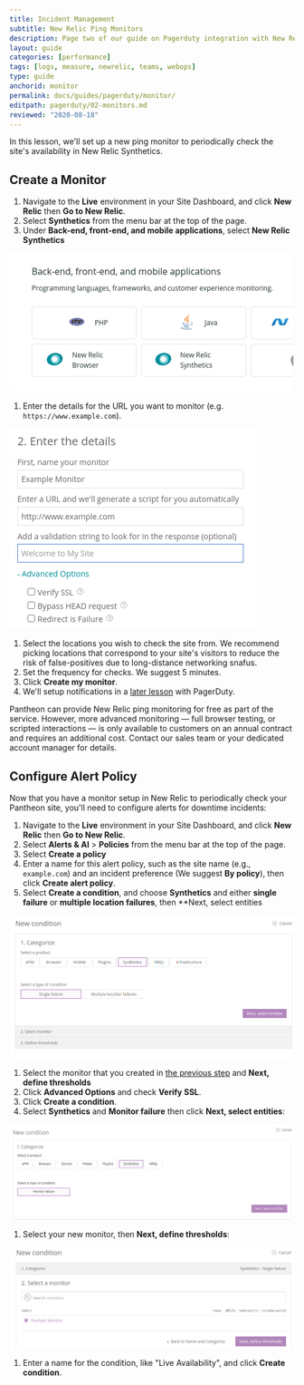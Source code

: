 ```yaml
---
title: Incident Management
subtitle: New Relic Ping Monitors
description: Page two of our guide on Pagerduty integration with New Relic for incident management.
layout: guide
categories: [performance]
tags: [logs, measure, newrelic, teams, webops]
type: guide
anchorid: monitor
permalink: docs/guides/pagerduty/monitor/
editpath: pagerduty/02-monitors.md
reviewed: "2020-08-18"
---
```

In this lesson, we'll set up a new ping monitor to periodically check the site's availability in New Relic Synthetics.

## Create a Monitor

1. Navigate to the **<span class="glyphicons glyphicons-wrench" aria-hidden="true"></span> Live** environment in your Site Dashboard, and click **<span class="glyphicons glyphicons-eye-open" aria-hidden="true"></span> New Relic** then **<span class="glyphicons glyphicons-new-window-alt" aria-hidden="true"></span> Go to New Relic**.
1. Select **Synthetics** from the menu bar at the top of the page.
1. Under **Back-end, front-end, and mobile applications**, select **New Relic Synthetics**

  ![New Relic Synthetics Selection](../../../images/pagerduty/new-relic-synthetics-screen.png)

1. Enter the details for the URL you want to monitor (e.g. `https://www.example.com`).

  ![New Relic Synthetics Selection](../../../images/pagerduty/new-relic-create-monitor-screen.png)

1. Select the locations you wish to check the site from. We recommend picking locations that correspond to your site's visitors to reduce the risk of false-positives due to long-distance networking snafus.
1. Set the frequency for checks. We suggest 5 minutes.
1. Click **Create my monitor**.
1. We'll setup notifications in a [later lesson](/guides/pagerduty/notify) with PagerDuty.

Pantheon can provide New Relic ping monitoring for free as part of the service. However, more advanced monitoring — full browser testing, or scripted interactions — is only available to customers on an annual contract and requires an additional cost. Contact our sales team or your dedicated account manager for details.

## Configure Alert Policy

Now that you have a monitor setup in New Relic to periodically check your Pantheon site, you'll need to configure alerts for downtime incidents:

1. Navigate to the **<span class="glyphicons glyphicons-wrench" aria-hidden="true"></span> Live** environment in your Site Dashboard, and click **<span class="glyphicons glyphicons-eye-open" aria-hidden="true"></span> New Relic** then **<span class="glyphicons glyphicons-new-window-alt" aria-hidden="true"></span> Go to New Relic**.
1. Select **Alerts & AI** > **Policies** from the menu bar at the top of the page.
1. Select **Create a policy**
1. Enter a name for this alert policy, such as the site name (e.g., `example.com`) and an incident preference (We suggest **By policy**), then click **Create alert policy**.
1. Select **Create a condition**, and choose **Synthetics** and either **single failure** or **multiple location failures**, then **Next, select entities

  ![New Relic Synthetics Selection](../../../images/pagerduty/new-relic-new-policy-condition-screen.png)

1. Select the monitor that you created in [the previous step](#create-a-monitor) and **Next, define thresholds**
1. Click **Advanced Options** and check **Verify SSL**.
1. Click **Create a condition**.
1. Select **Synthetics** and **Monitor failure** then click **Next, select entities**:

  ![New Relic Alert Policy Ping Condition](../../../images/pagerduty/new-relic-policy-ping.png)

1. Select your new monitor, then **Next, define thresholds**:

  ![New Relic select entity](../../../images/pagerduty/new-relic-policy-select-monitor.png)

1. Enter a name for the condition, like "Live Availability", and click **Create condition**.

<Partial file="monitor-alerts.md" />
